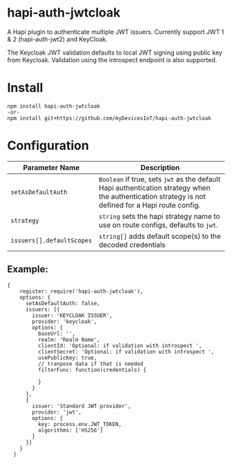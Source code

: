 # hapi-auth-jwtcloak

A Hapi plugin to authenticate multiple JWT issuers. Currently support JWT 1 & 2 (hapi-auth-jwt2) and KeyCloak.

The Keycloak JWT validation defaults to local JWT signing using public key from Keycloak. Validation
using the introspect endpoint is also supported.

<h1>Install</h1>

```
npm install hapi-auth-jwtcloak
-or-
npm install git+https://github.com/myDevicesIoT/hapi-auth-jwtcloak
```

<h1>Configuration</h1>

Parameter Name | Description
--- | ---
`setAsDefaultAuth` | `Boolean` if true, sets `jwt` as the default Hapi authentication strategy when the authentication strategy is not defined for a Hapi route config.
`strategy` | `string` sets the hapi strategy name to use on route configs, defaults to `jwt`.
`issuers[].defaultScopes` | `string[]` adds default scope(s) to the decoded credentials

<h2>Example:</h2>

```
{
    register: require('hapi-auth-jwtcloak'),
    options: {
      setAsDefaultAuth: false,
      issuers: [{
        issuer: 'KEYCLOAK ISSUER',
        provider: 'keycloak',
        options: {
          baseUrl: '',
          realm: 'Realm Name',
          clientId: 'Optional: if validation with introspect ',
          clientSecret: 'Optional: if validation with introspect ',
          usePublicKey: true,
          // tranpose data if that is needed
          filterFunc: function(credentials) {
            
          }
        }
      },
      {
        issuer: 'Standard JWT provider',
        provider: 'jwt',
        options: {
          key: process.env.JWT_TOKEN,
          algorithms: ['HS256']
        }
      }]
    }
  }
  ```
